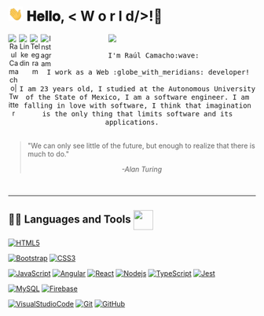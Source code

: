 
<h1> <img src="https://raw.githubusercontent.com/ABSphreak/ABSphreak/master/gifs/Hi.gif" width="30px"> 𝐇𝐞𝐥𝐥𝐨,  < W o r l d/>!🚀 </h1> 
<img align='right' src='https://user-images.githubusercontent.com/5713670/87202985-820dcb80-c2b6-11ea-9f56-7ec461c497c3.gif' width='300"'> 
<div align="center">
  <a href="https://twitter.com/RaulCamachoM">
    <img align="left" alt="Raul Camacho| Twitter" width="22px" src="https://cdn.jsdelivr.net/npm/simple-icons@v3/icons/twitter.svg" />
  </a>
  <a href="https://www.linkedin.com/in/raul-camacho-rcm/">
    <img align="left" alt="Linkedin" width="22px" src="https://cdn.jsdelivr.net/npm/simple-icons@v3/icons/linkedin.svg" />
  </a>
  <a href="https://t.me/rcm04">
    <img align="left" alt="Telegram" width="22px" src="https://cdn.jsdelivr.net/npm/simple-icons@v3/icons/telegram.svg" />
  </a>
  <a href="https://www.instagram.com/raul_camachom/">
    <img align="left" alt="Instagram" width="22px" src="https://cdn.jsdelivr.net/npm/simple-icons@v3/icons/instagram.svg" />
  </a>
</div>

<p align="center" >
  <br><br>
  <samp>
    I'm Raúl Camacho:wave:
    <br><br>
    I work as a  Web :globe_with_meridians: developer!
    <br><br>
    I am 23 years old, I studied at the Autonomous University of the State of Mexico, I am a software engineer.
    I am falling in love with software, I think that imagination is the only thing that limits software and its applications.
    <br><br>
    <blockquote >
    <p >"We can only see little of the future, but enough to realize that there is much to do."</p>
    <footer align="center">
     <cite > -Alan Turing</cite>
    </footer>
  </blockquote>
   
  </samp>
</p>
<br>

--- 
## 👨‍💻 Languages and Tools <img align="center" src="https://media.giphy.com/media/LmNwrBhejkK9EFP504/giphy.gif" width="40" height="40" /> 

[![HTML5](https://img.shields.io/badge/-HTML5-E34F26?style=for-the-badge&logo=html5&logoColor=white)](https://github.com/Raulcmm)  

[![Bootstrap](https://img.shields.io/badge/-Bootstrap-563D7C?style=for-the-badge&logo=bootstrap)](https://github.com/Raulcmm)
[![CSS3](https://img.shields.io/badge/-CSS3-1572B6?style=for-the-badge&logo=css3)](https://github.com/Raulcmm) 

[![JavaScript](https://img.shields.io/badge/-JavaScript-333231?style=for-the-badge&logo=javascript)](https://github.com/Raulcmm) 
[![Angular](https://img.shields.io/badge/-Angular-d90b0e?style=for-the-badge&logo=angular)](https://github.com/Raulcmm)
[![React](https://img.shields.io/badge/-React-363534?style=for-the-badge&logo=react)](https://github.com/Raulcmm)
[![Nodejs](https://img.shields.io/badge/-Nodejs-363534?style=for-the-badge&logo=Node.js)](https://github.com/Raulcmm)
[![TypeScript](https://img.shields.io/badge/-TypeScript-2888C8?style=for-the-badge&logo=typescript)](https://github.com/Raulcmm) 
[![Jest](https://img.shields.io/badge/-Jest-804D5A?style=for-the-badge&logo=jest)](https://github.com/Raulcmm) 

[![MySQL](https://img.shields.io/badge/-MySQL-333231?style=for-the-badge&logo=mysql)](https://github.com/Raulcmm) 
[![Firebase](https://img.shields.io/badge/-Firebase-333231?style=for-the-badge&logo=firebase)](https://github.com/Raulcmm) 

[![VisualStudioCode](https://img.shields.io/badge/-VisualStudioCode-2885C8?style=for-the-badge&logo=visual-studio-code)](https://github.com/Raulcmm) 
[![Git](https://img.shields.io/badge/-Git-333231?style=for-the-badge&logo=git)](https://github.com/Raulcmm) 
[![GitHub](https://img.shields.io/badge/-GitHub-333231?style=for-the-badge&logo=github)](https://github.com/Raulcmm)

